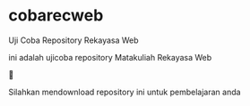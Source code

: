 # cobarecweb
Uji Coba Repository Rekayasa Web

ini adalah ujicoba repository Matakuliah Rekayasa Web

🙂 

Silahkan mendownload repository ini untuk pembelajaran anda
